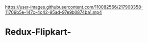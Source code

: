 

https://user-images.githubusercontent.com/110082566/217903358-11709b5e-147c-4c42-95ad-97e9b0874ba1.mp4

# Redux-Flipkart-
